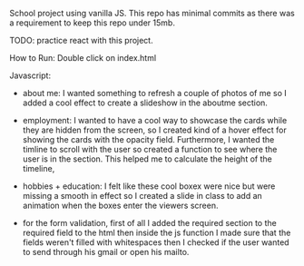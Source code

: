 School project using vanilla JS.
This repo has minimal commits as there was a requirement to keep this repo under 15mb.

TODO: practice react with this project.

How to Run: Double click on index.html


Javascript:

* about me: I wanted something to refresh a couple of photos of me so I added a cool effect to create a slideshow in the aboutme section.

* employment: I wanted to have a cool way to showcase the cards while they are hidden from the screen, so I created kind of a hover effect for showing the cards with the opacity field. Furthermore, I wanted the timline to scroll with the user so created a function to see where the user is in the section. This helped me to calculate the height of the timeline,

* hobbies + education: I felt like these cool boxex were nice but were missing a smooth in effect so I created a slide in class to add an animation when the boxes enter the viewers screen.

* for the form validation, first of all I added the required section to the required field to the html then inside the js function I made sure that the fields weren't filled with whitespaces then I checked if the user wanted to send through his gmail or open his mailto.
